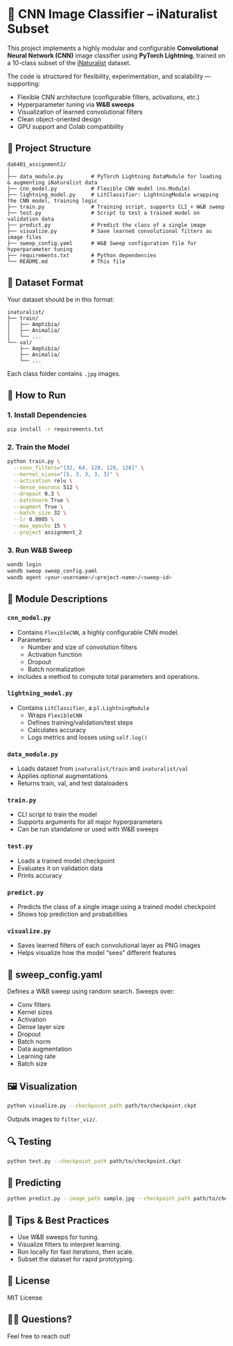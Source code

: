 # 🧠 CNN Image Classifier – iNaturalist Subset

This project implements a highly modular and configurable **Convolutional Neural Network (CNN)** image classifier using **PyTorch Lightning**, trained on a 10-class subset of the [iNaturalist](https://www.inaturalist.org/) dataset.

The code is structured for flexibility, experimentation, and scalability — supporting:
- Flexible CNN architecture (configurable filters, activations, etc.)
- Hyperparameter tuning via **W&B sweeps**
- Visualization of learned convolutional filters
- Clean object-oriented design
- GPU support and Colab compatibility

## 📁 Project Structure

```
da6401_assignment2/
│
├── data_module.py         # PyTorch Lightning DataModule for loading & augmenting iNaturalist data
├── cnn_model.py           # Flexible CNN model (nn.Module)
├── lightning_model.py     # LitClassifier: LightningModule wrapping the CNN model, training logic
├── train.py               # Training script, supports CLI + W&B sweep
├── test.py                # Script to test a trained model on validation data
├── predict.py             # Predict the class of a single image
├── visualize.py           # Save learned convolutional filters as image files
├── sweep_config.yaml      # W&B Sweep configuration file for hyperparameter tuning
├── requirements.txt       # Python dependencies
└── README.md              # This file
```

## 🧪 Dataset Format

Your dataset should be in this format:

```
inaturalist/
├── train/
│   ├── Amphibia/
│   ├── Animalia/
│   └── ...
└── val/
    ├── Amphibia/
    ├── Animalia/
    └── ...
```

Each class folder contains `.jpg` images.

## 🚀 How to Run

### 1. Install Dependencies

```bash
pip install -r requirements.txt
```

### 2. Train the Model

```bash
python train.py \
  --conv_filters="[32, 64, 128, 128, 128]" \
  --kernel_sizes="[5, 3, 3, 3, 3]" \
  --activation relu \
  --dense_neurons 512 \
  --dropout 0.3 \
  --batchnorm True \
  --augment True \
  --batch_size 32 \
  --lr 0.0005 \
  --max_epochs 15 \
  --project assignment_2
```

### 3. Run W&B Sweep

```bash
wandb login
wandb sweep sweep_config.yaml
wandb agent <your-username>/<project-name>/<sweep-id>
```

## 🧠 Module Descriptions

### `cnn_model.py`
- Contains `FlexibleCNN`, a highly configurable CNN model.
- Parameters:
  - Number and size of convolution filters
  - Activation function
  - Dropout
  - Batch normalization
- Includes a method to compute total parameters and operations.

### `lightning_model.py`
- Contains `LitClassifier`, a `pl.LightningModule`
  - Wraps `FlexibleCNN`
  - Defines training/validation/test steps
  - Calculates accuracy
  - Logs metrics and losses using `self.log()`

### `data_module.py`
- Loads dataset from `inaturalist/train` and `inaturalist/val`
- Applies optional augmentations
- Returns train, val, and test dataloaders

### `train.py`
- CLI script to train the model
- Supports arguments for all major hyperparameters
- Can be run standalone or used with W&B sweeps

### `test.py`
- Loads a trained model checkpoint
- Evaluates it on validation data
- Prints accuracy

### `predict.py`
- Predicts the class of a single image using a trained model checkpoint
- Shows top prediction and probabilities

### `visualize.py`
- Saves learned filters of each convolutional layer as PNG images
- Helps visualize how the model “sees” different features

## 🔧 sweep_config.yaml

Defines a W&B sweep using random search. Sweeps over:
- Conv filters
- Kernel sizes
- Activation
- Dense layer size
- Dropout
- Batch norm
- Data augmentation
- Learning rate
- Batch size

## 🖼️ Visualization

```bash
python visualize.py --checkpoint_path path/to/checkpoint.ckpt
```

Outputs images to `filter_viz/`.

## 🔍 Testing

```bash
python test.py --checkpoint_path path/to/checkpoint.ckpt
```

## 🤖 Predicting

```bash
python predict.py --image_path sample.jpg --checkpoint_path path/to/checkpoint.ckpt
```

## 🧼 Tips & Best Practices

- Use W&B sweeps for tuning.
- Visualize filters to interpret learning.
- Run locally for fast iterations, then scale.
- Subset the dataset for rapid prototyping.

## 📜 License

MIT License

## 🙋‍♂️ Questions?

Feel free to reach out!
